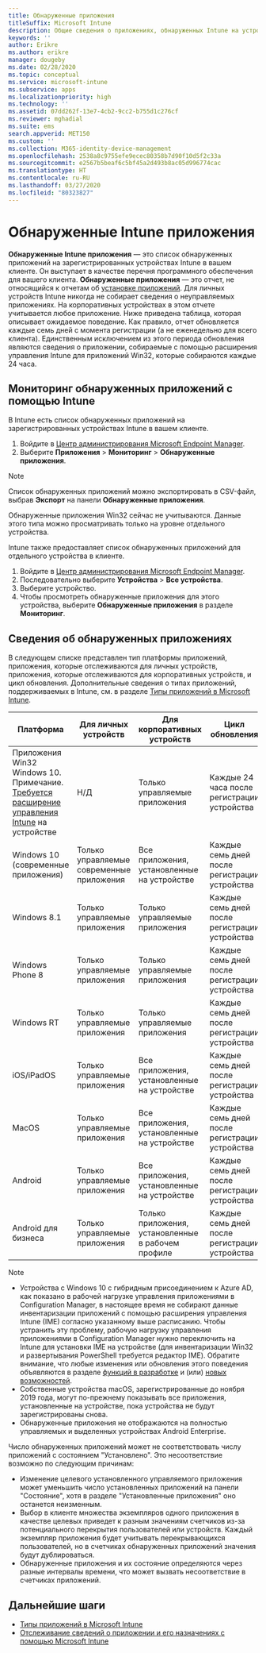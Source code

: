 ```yaml
---
title: Обнаруженные приложения
titleSuffix: Microsoft Intune
description: Общие сведения о приложениях, обнаруженных Intune на устройстве.
keywords: ''
author: Erikre
ms.author: erikre
manager: dougeby
ms.date: 02/28/2020
ms.topic: conceptual
ms.service: microsoft-intune
ms.subservice: apps
ms.localizationpriority: high
ms.technology: ''
ms.assetid: 07dd262f-13e7-4cb2-9cc2-b755d1c276cf
ms.reviewer: mghadial
ms.suite: ems
search.appverid: MET150
ms.custom: ''
ms.collection: M365-identity-device-management
ms.openlocfilehash: 2538a8c9755efe9ecec80358b7d90f10d5f2c33a
ms.sourcegitcommit: e2567b5beaf6c5bf45a2d493b8ac05d996774cac
ms.translationtype: HT
ms.contentlocale: ru-RU
ms.lasthandoff: 03/27/2020
ms.locfileid: "80323827"
---
```

# <a name="intune-discovered-apps"></a>Обнаруженные Intune приложения

**Обнаруженные Intune приложения** — это список обнаруженных приложений на зарегистрированных устройствах Intune в вашем клиенте. Он выступает в качестве перечня программного обеспечения для вашего клиента. **Обнаруженные приложения** — это отчет, не относящийся к отчетам об [установке приложений](apps-monitor.md). Для личных устройств Intune никогда не собирает сведения о неуправляемых приложениях. На корпоративных устройствах в этом отчете учитывается любое приложение. Ниже приведена таблица, которая описывает ожидаемое поведение. Как правило, отчет обновляется каждые семь дней с момента регистрации (а не еженедельно для всего клиента). Единственным исключением из этого периода обновления являются сведения о приложении, собираемые с помощью расширения управления Intune для приложений Win32, которые собираются каждые 24 часа.

## <a name="monitor-discovered-apps-with-intune"></a>Мониторинг обнаруженных приложений с помощью Intune

В Intune есть список обнаруженных приложений на зарегистрированных устройствах Intune в вашем клиенте.

1. Войдите в [Центр администрирования Microsoft Endpoint Manager](https://go.microsoft.com/fwlink/?linkid=2109431).
2. Выберите **Приложения** > **Мониторинг** > **Обнаруженные приложения**.

>[!NOTE]
>Список обнаруженных приложений можно экспортировать в CSV-файл, выбрав **Экспорт** на панели **Обнаруженные приложения**.
>
>Обнаруженные приложения Win32 сейчас не учитываются. Данные этого типа можно просматривать только на уровне отдельного устройства.

Intune также предоставляет список обнаруженных приложений для отдельного устройства в клиенте.

1. Войдите в [Центр администрирования Microsoft Endpoint Manager](https://go.microsoft.com/fwlink/?linkid=2109431).
2. Последовательно выберите **Устройства** > **Все устройства**.
3. Выберите устройство.
4. Чтобы просмотреть обнаруженные приложения для этого устройства, выберите **Обнаруженные приложения** в разделе **Мониторинг**.

## <a name="details-of-discovered-apps"></a>Сведения об обнаруженных приложениях

В следующем списке представлен тип платформы приложений, приложения, которые отслеживаются для личных устройств, приложения, которые отслеживаются для корпоративных устройств, и цикл обновления. Дополнительные сведения о типах приложений, поддерживаемых в Intune, см. в разделе [Типы приложений в Microsoft Intune](apps-add.md#app-types-in-microsoft-intune).

| Платформа | Для личных устройств | Для корпоративных устройств | Цикл обновления |
|------------------------------------------------------------------------|----------------------------------|--------------------------------------------------|---------------------------------------|
| Приложения Win32 Windows 10. Примечание. [Требуется расширение управления Intune](intune-management-extension.md) на устройстве | Н/Д | Только управляемые приложения | Каждые 24 часа после регистрации устройства |
| Windows 10 (современные приложения) | Только управляемые современные приложения | Все приложения, установленные на устройстве | Каждые семь дней после регистрации устройства |
| Windows 8.1 | Только управляемые приложения | Только управляемые приложения | Каждые семь дней после регистрации устройства |
| Windows Phone 8 | Только управляемые приложения | Только управляемые приложения | Каждые семь дней после регистрации устройства |
| Windows RT | Только управляемые приложения | Только управляемые приложения | Каждые семь дней после регистрации устройства |
| iOS/iPadOS | Только управляемые приложения | Все приложения, установленные на устройстве | Каждые семь дней после регистрации устройства |
| MacOS | Только управляемые приложения | Все приложения, установленные на устройстве | Каждые семь дней после регистрации устройства |
| Android | Только управляемые приложения | Все приложения, установленные на устройстве | Каждые семь дней после регистрации устройства |
| Android для бизнеса | Только управляемые приложения | Только приложения, установленные в рабочем профиле | Каждые семь дней после регистрации устройства |

> [!NOTE]
> - Устройства с Windows 10 с гибридным присоединением к Azure AD, как показано в рабочей нагрузке управления приложениями в Configuration Manager, в настоящее время не собирают данные инвентаризации приложений с помощью расширения управления Intune (IME) согласно указанному выше расписанию. Чтобы устранить эту проблему, рабочую нагрузку управления приложениями в Configuration Manager нужно переключить на Intune для установки IME на устройстве (для инвентаризации Win32 и развертывания PowerShell требуется редактор IME). Обратите внимание, что любые изменения или обновления этого поведения объявляются в разделе [функций в разработке](../fundamentals/in-development.md) и (или) [новых возможностей](../fundamentals/whats-new.md).
> - Собственные устройства macOS, зарегистрированные до ноября 2019 года, могут по-прежнему показывать все приложения, установленные на устройстве, пока устройства не будут зарегистрированы снова.
> - Обнаруженные приложения не отображаются на полностью управляемых и выделенных устройствах Android Enterprise.

Число обнаруженных приложений может не соответствовать числу приложений с состоянием "Установлено". Это несоответствие возможно по следующим причинам:

- Изменение целевого установленного управляемого приложения может уменьшить число установленных приложений на панели "Состояние", хотя в разделе "Установленные приложения" оно останется неизменным.
- Выбор в клиенте множества экземпляров одного приложения в качестве целевых приведет к разным значениям счетчиков из-за потенциального перекрытия пользователей или устройств. Каждый экземпляр приложения будет учитывать перекрывающихся пользователей, но в счетчиках обнаруженных приложений значения будут дублироваться.
- Обнаруженные приложения и их состояние определяются через разные интервалы времени, что может вызвать несоответствие в счетчиках приложений.

## <a name="next-steps"></a>Дальнейшие шаги

- [Типы приложений в Microsoft Intune](apps-add.md#app-types-in-microsoft-intune)
- [Отслеживание сведений о приложении и его назначениях с помощью Microsoft Intune](apps-monitor.md)
